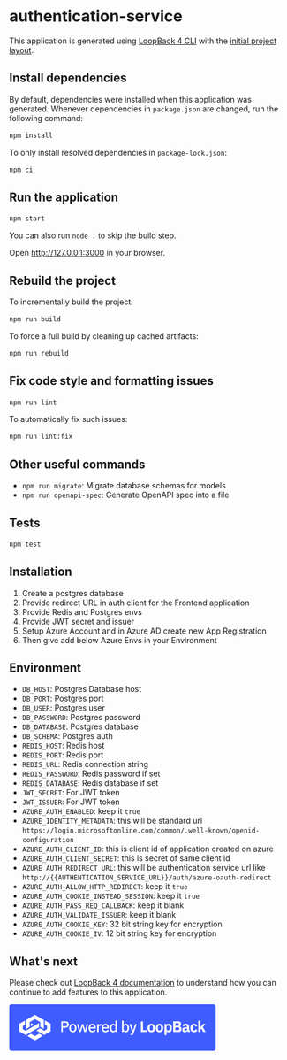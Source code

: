 # authentication-service

This application is generated using [LoopBack 4 CLI](https://loopback.io/doc/en/lb4/Command-line-interface.html) with the
[initial project layout](https://loopback.io/doc/en/lb4/Loopback-application-layout.html).

## Install dependencies

By default, dependencies were installed when this application was generated.
Whenever dependencies in `package.json` are changed, run the following command:

```sh
npm install
```

To only install resolved dependencies in `package-lock.json`:

```sh
npm ci
```

## Run the application

```sh
npm start
```

You can also run `node .` to skip the build step.

Open http://127.0.0.1:3000 in your browser.

## Rebuild the project

To incrementally build the project:

```sh
npm run build
```

To force a full build by cleaning up cached artifacts:

```sh
npm run rebuild
```

## Fix code style and formatting issues

```sh
npm run lint
```

To automatically fix such issues:

```sh
npm run lint:fix
```

## Other useful commands

- `npm run migrate`: Migrate database schemas for models
- `npm run openapi-spec`: Generate OpenAPI spec into a file

## Tests

```sh
npm test
```
## Installation
 
1. Create a postgres database
2. Provide redirect URL in auth client for the Frontend application
3. Provide Redis and Postgres envs
4. Provide JWT secret and issuer
5. Setup Azure Account and in Azure AD create new App Registration
6. Then give add below Azure Envs in your Environment


## Environment


- `DB_HOST`: Postgres Database host
- `DB_PORT`: Postgres port
- `DB_USER`: Postgres user
- `DB_PASSWORD`: Postgres password
- `DB_DATABASE`: Postgres database
- `DB_SCHEMA`: Postgres auth
- `REDIS_HOST`: Redis host
- `REDIS_PORT`: Redis port
- `REDIS_URL`: Redis connection string
- `REDIS_PASSWORD`: Redis password if set
- `REDIS_DATABASE`: Redis database if set
- `JWT_SECRET`: For JWT token 
- `JWT_ISSUER`: For JWT token
- `AZURE_AUTH_ENABLED`: keep it `true` 
- `AZURE_IDENTITY_METADATA`: this will be standard url `https://login.microsoftonline.com/common/.well-known/openid-configuration`
- `AZURE_AUTH_CLIENT_ID`: this is client id of application created on azure
- `AZURE_AUTH_CLIENT_SECRET`: this is secret of same client id
- `AZURE_AUTH_REDIRECT_URL`: this will be authentication service url like `http://{{AUTHENTICATION_SERVICE_URL}}/auth/azure-oauth-redirect`
- `AZURE_AUTH_ALLOW_HTTP_REDIRECT`: keep it `true`
- `AZURE_AUTH_COOKIE_INSTEAD_SESSION`: keep it `true`
- `AZURE_AUTH_PASS_REQ_CALLBACK`: keep it blank
- `AZURE_AUTH_VALIDATE_ISSUER`: keep it blank
- `AZURE_AUTH_COOKIE_KEY`: 32 bit string key for encryption
- `AZURE_AUTH_COOKIE_IV`: 12 bit string key for encryption


## What's next

Please check out [LoopBack 4 documentation](https://loopback.io/doc/en/lb4/) to
understand how you can continue to add features to this application.

[![LoopBack](https://github.com/loopbackio/loopback-next/raw/master/docs/site/imgs/branding/Powered-by-LoopBack-Badge-(blue)-@2x.png)](http://loopback.io/)
